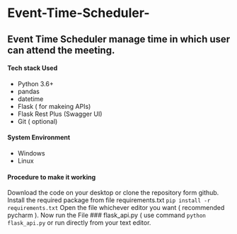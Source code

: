 # Event-Time-Scheduler-
## Event Time Scheduler manage time  in which user can attend the meeting.

#### Tech stack Used 
* Python 3.6+
* pandas
* datetime
* Flask ( for makeing APIs)
* Flask Rest Plus (Swagger UI)
* Git ( optional)


#### System Environment 
 * Windows
 * Linux
 

#### Procedure to make it working
Download the code on your desktop or clone the repository form github. Install the required package from file requirements.txt 
``` pip install -r requirements.txt ```
Open the file whichever editor you want ( recommended pycharm ). Now run the File ### flask_api.py  ( use command
``` python flask_api.py ``` or run directly from your text editor.





